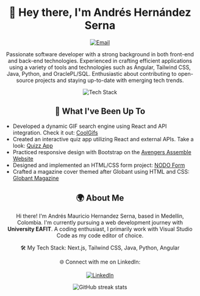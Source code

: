 <div align="center">
  <h1>👋 Hey there, I'm Andrés Hernández Serna</h1>
</div>

<p align="center">
  <a href="mailto:mauricioserna123@gmail.com">
    <img src="https://img.shields.io/badge/Email-mauricioserna123%40gmail.com-blue?style=for-the-badge&logo=gmail" alt="Email">
  </a>
</p>

<p align="center">
  Passionate software developer with a strong background in both front-end and back-end technologies. Experienced in crafting efficient applications using a variety of tools and technologies such as Angular, Tailwind CSS, Java, Python, and OraclePL/SQL. Enthusiastic about contributing to open-source projects and staying up-to-date with emerging tech trends.
</p>

<div align="center"> <!-- Agregamos un contenedor para centrar la imagen -->
  <img src="https://res.cloudinary.com/dciwzdk4j/image/upload/v1693498075/techstack_qytlq6.gif" alt="Tech Stack">
</div>

<h2 align="center">🚀 What I've Been Up To</h2>

- Developed a dynamic GIF search engine using React and API integration. Check it out: [CoolGifs](https://coolgifsapp.netlify.app/)
- Created an interactive quiz app utilizing React and external APIs. Take a look: [Quizz App](https://quizzapp-andreshserna.netlify.app/)
- Practiced responsive design with Bootstrap on the [Avengers Assemble Website](https://andreshserna.github.io/AvengersAssemble-Website/)
- Designed and implemented an HTML/CSS form project: [NODO Form](https://andreshserna.github.io/Form-for-NODO/)
- Crafted a magazine cover themed after Globant using HTML and CSS: [Globant Magazine](https://andreshserna.github.io/Magazine-cover-of-Globant/)

<h2 align="center">🌍 About Me</h2>

<p align="center">
  Hi there! I'm Andrés Mauricio Hernandez Serna, based in Medellin, Colombia. I'm currently pursuing a web development journey with <strong>University EAFIT</strong>. A coding enthusiast, I primarily work with Visual Studio Code as my code editor of choice.
</p>

<p align="center">
  🛠️ My Tech Stack: Next.js, Tailwind CSS, Java, Python, Angular
</p>

<p align="center">
  🌐 Connect with me on LinkedIn:
  <br><br>
  <a href="https://www.linkedin.com/in/andres-hernandez-serna-front-end-developer" target="_blank">
    <img src="https://img.shields.io/badge/LinkedIn-Andr%C3%A9s%20Hern%C3%A1ndez%20Serna-blue?style=for-the-badge&logo=linkedin" alt="LinkedIn">
  </a>
</p>

<p align="center">
  <img src="https://github-readme-streak-stats.herokuapp.com/?user=andreshserna" alt="GitHub streak stats">
</p>
